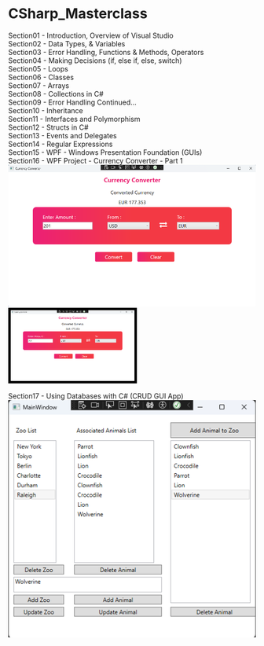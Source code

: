# CSharp_Masterclass
  
Section01 - Introduction, Overview of Visual Studio  
Section02 - Data Types, & Variables  
Section03 - Error Handling, Functions & Methods, Operators  
Section04 - Making Decisions (if, else if, else, switch)  
Section05 - Loops  
Section06 - Classes  
Section07 - Arrays  
Section08 - Collections in C#  
Section09 - Error Handling Continued...  
Section10 - Inheritance  
Section11 - Interfaces and Polymorphism  
Section12 - Structs in C#  
Section13 - Events and Delegates  
Section14 - Regular Expressions  
Section15 - WPF - Windows Presentation Foundation (GUIs)  
Section16 - WPF Project - Currency Converter - Part 1  
![Currency Converter GUI Desktop App](https://github.com/david125tran/CSharp_Masterclass/blob/main/Section16/image.png)  
<img src="https://github.com/david125tran/CSharp_Masterclass/blob/main/Section16/image.png" alt="Currency Converter GUI Desktop App" style="width: 50%; border: 5px solid black;">

Section17 - Using Databases with C# (CRUD GUI App)  
![CRUD GUI Desktop App](https://github.com/david125tran/CSharp_Masterclass/blob/main/Section17/image.png)  


